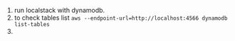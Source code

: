 1. run localstack with dynamodb.
2. to check tables list ```aws --endpoint-url=http://localhost:4566 dynamodb list-tables```
3.